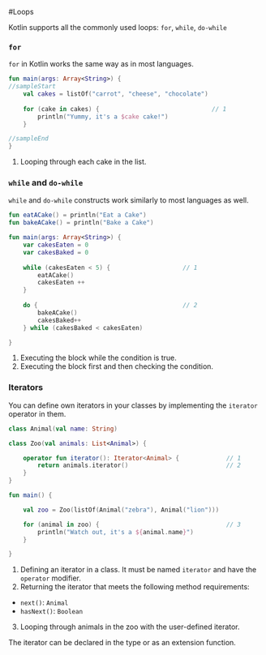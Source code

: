 #Loops

Kotlin supports all the commonly used loops: `for`, `while`, `do-while`

### `for`

`for` in Kotlin works the same way as in most languages.

<div class="language-kotlin" theme="idea" data-min-compiler-version="1.3">

```kotlin
fun main(args: Array<String>) {
//sampleStart
    val cakes = listOf("carrot", "cheese", "chocolate")
    
    for (cake in cakes) {                               // 1
        println("Yummy, it's a $cake cake!")
    }

//sampleEnd
}
```

</div>

1. Looping through each cake in the list.

### `while` and `do-while`

`while` and `do-while` constructs work similarly to most languages as well.

<div class="language-kotlin" theme="idea" data-min-compiler-version="1.3">

```kotlin
fun eatACake() = println("Eat a Cake")
fun bakeACake() = println("Bake a Cake")

fun main(args: Array<String>) {
    var cakesEaten = 0
    var cakesBaked = 0
    
    while (cakesEaten < 5) {                    // 1
        eatACake()
        cakesEaten ++
    }
    
    do {                                        // 2
        bakeACake()
        cakesBaked++
    } while (cakesBaked < cakesEaten)

}
```

</div>

1. Executing the block while the condition is true.
2. Executing the block first and then checking the condition.

### Iterators

You can define own iterators in your classes by implementing the `iterator` operator in them.

<div class="language-kotlin" theme="idea" data-min-compiler-version="1.3">

```kotlin
class Animal(val name: String)

class Zoo(val animals: List<Animal>) {

    operator fun iterator(): Iterator<Animal> {             // 1
        return animals.iterator()                           // 2
    }
}

fun main() {

    val zoo = Zoo(listOf(Animal("zebra"), Animal("lion")))

    for (animal in zoo) {                                   // 3
        println("Watch out, it's a ${animal.name}")
    }

}
```

</div>

1. Defining an iterator in a class. It must be named `iterator` and have the `operator` modifier.
2. Returning the iterator that meets the following method requirements:
  * `next()`: `Animal`
  * `hasNext()`: `Boolean`
3. Looping through animals in the zoo with the user-defined iterator.

The iterator can be declared in the type or as an extension function.
